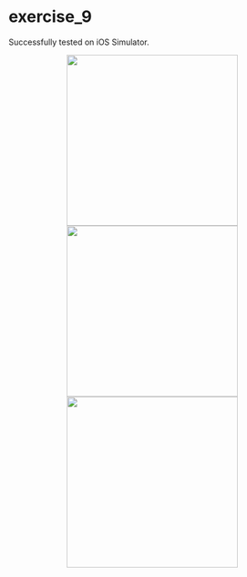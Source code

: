 # exercise_9

Successfully tested on iOS Simulator.

<div align="center">
  <img src="https://github.com/user-attachments/assets/aa1fc761-9290-4da8-93a9-4d1d3abb84c0" width="300"/>
  <img src="https://github.com/user-attachments/assets/bd07ef3d-6b65-4208-bedb-20cce39f1617" width="300"/>
  <img src="https://github.com/user-attachments/assets/3d8643a1-48c0-419e-86cc-fff5323cf9a0" width="300"/>
</div>
